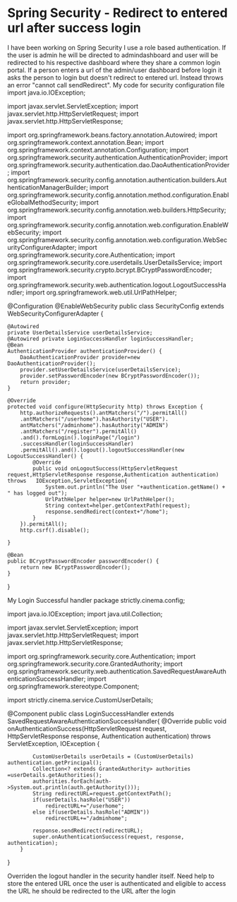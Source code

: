 
# Spring Security - Redirect to entered url after success login

I have been working on Spring Security
I use a role based authentication. If the user is admin he will be directed to admindashboard and user will be redirected to his respective dashboard where they share a common login portal.
If a person enters a url of the admin/user dashboard before login it asks the person to login but doesn't redirect to entered url. Instead throws an error "cannot call sendRedirect".
My code for security configuration file
import java.io.IOException;

import javax.servlet.ServletException;
import javax.servlet.http.HttpServletRequest;
import javax.servlet.http.HttpServletResponse;

import org.springframework.beans.factory.annotation.Autowired;
import org.springframework.context.annotation.Bean;
import org.springframework.context.annotation.Configuration;
import org.springframework.security.authentication.AuthenticationProvider;
import org.springframework.security.authentication.dao.DaoAuthenticationProvider;
import org.springframework.security.config.annotation.authentication.builders.AuthenticationManagerBuilder;
import org.springframework.security.config.annotation.method.configuration.EnableGlobalMethodSecurity;
import org.springframework.security.config.annotation.web.builders.HttpSecurity;
import org.springframework.security.config.annotation.web.configuration.EnableWebSecurity;
import org.springframework.security.config.annotation.web.configuration.WebSecurityConfigurerAdapter;
import org.springframework.security.core.Authentication;
import org.springframework.security.core.userdetails.UserDetailsService;
import org.springframework.security.crypto.bcrypt.BCryptPasswordEncoder;
import org.springframework.security.web.authentication.logout.LogoutSuccessHandler;
import org.springframework.web.util.UrlPathHelper;

@Configuration
@EnableWebSecurity
public class SecurityConfig extends WebSecurityConfigurerAdapter {

    @Autowired
    private UserDetailsService userDetailsService;
    @Autowired private LoginSuccessHandler loginSuccessHandler;
    @Bean
    AuthenticationProvider authenticationProvider() {
        DaoAuthenticationProvider provider=new DaoAuthenticationProvider();
        provider.setUserDetailsService(userDetailsService);
        provider.setPasswordEncoder(new BCryptPasswordEncoder());
        return provider;
    }

    @Override
    protected void configure(HttpSecurity http) throws Exception {
        http.authorizeRequests().antMatchers("/").permitAll()
        .antMatchers("/userhome").hasAuthority("USER").
        antMatchers("/adminhome").hasAuthority("ADMIN")
        .antMatchers("/register").permitAll()
        .and().formLogin().loginPage("/login")
        .successHandler(loginSuccessHandler)
        .permitAll().and().logout().logoutSuccessHandler(new LogoutSuccessHandler() {
            @Override
            public void onLogoutSuccess(HttpServletRequest request,HttpServletResponse response,Authentication authentication) throws   IOException,ServletException{
                System.out.println("The User "+authentication.getName() + " has logged out");
                UrlPathHelper helper=new UrlPathHelper();
                String context=helper.getContextPath(request);
                response.sendRedirect(context+"/home");
            }
        }).permitAll();
        http.csrf().disable();
        
    }
    
    @Bean
    public BCryptPasswordEncoder passwordEncoder() {
        return new BCryptPasswordEncoder();
    }

    
}

My Login Successful handler
package strictly.cinema.config;

import java.io.IOException;
import java.util.Collection;

import javax.servlet.ServletException;
import javax.servlet.http.HttpServletRequest;
import javax.servlet.http.HttpServletResponse;

import org.springframework.security.core.Authentication;
import org.springframework.security.core.GrantedAuthority;
import org.springframework.security.web.authentication.SavedRequestAwareAuthenticationSuccessHandler;
import org.springframework.stereotype.Component;

import strictly.cinema.service.CustomUserDetails;

@Component
public class LoginSuccessHandler extends SavedRequestAwareAuthenticationSuccessHandler{
    @Override
     public void onAuthenticationSuccess(HttpServletRequest request, HttpServletResponse response,
                Authentication authentication) throws ServletException, IOException {
     
            CustomUserDetails userDetails = (CustomUserDetails) authentication.getPrincipal();
            Collection<? extends GrantedAuthority> authorities =userDetails.getAuthorities();
            authorities.forEach(auth->System.out.println(auth.getAuthority()));
            String redirectURL=request.getContextPath();
            if(userDetails.hasRole("USER"))
                redirectURL+="/userhome";
            else if(userDetails.hasRole("ADMIN"))
                redirectURL+="/adminhome";
            
            response.sendRedirect(redirectURL);
            super.onAuthenticationSuccess(request, response, authentication); 
        }
}


Overriden the logout handler in the security handler itself.
Need help to store the entered URL once the user is authenticated and eligible to access the URL he should be redirected to the URL after the login

        